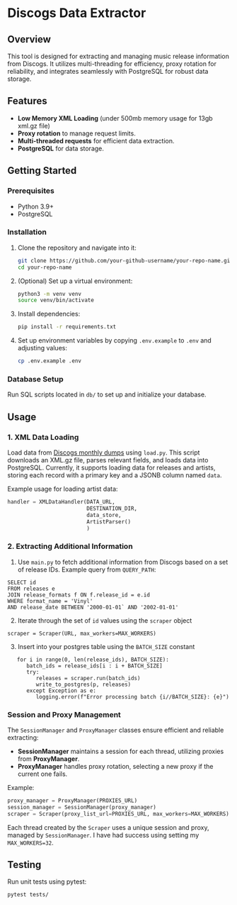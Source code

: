 # Discogs Data Extractor

## Overview

This tool is designed for extracting and managing music release information from Discogs. It utilizes multi-threading for efficiency, proxy rotation for reliability, and integrates seamlessly with PostgreSQL for robust data storage.

## Features

- **Low Memory XML Loading** (under 500mb memory usage for 13gb xml.gz file) 
- **Proxy rotation** to manage request limits.
- **Multi-threaded requests** for efficient data extraction.
- **PostgreSQL** for data storage.

## Getting Started

### Prerequisites

- Python 3.9+
- PostgreSQL

### Installation

1. Clone the repository and navigate into it:
   ```sh
   git clone https://github.com/your-github-username/your-repo-name.git
   cd your-repo-name
   ```
2. (Optional) Set up a virtual environment:
   ```sh
   python3 -m venv venv
   source venv/bin/activate
   ```
3. Install dependencies:
   ```sh
   pip install -r requirements.txt
   ```
4. Set up environment variables by copying `.env.example` to `.env` and adjusting values:
   ```sh
   cp .env.example .env
   ```

### Database Setup

Run SQL scripts located in `db/` to set up and initialize your database.

## Usage

### 1. XML Data Loading

Load data from [Discogs monthly dumps](https://discogs-data-dumps.s3.us-west-2.amazonaws.com/index.html) using `load.py`. This script downloads an XML.gz file, parses relevant fields, and loads data into PostgreSQL. Currently, it supports loading data for releases and artists, storing each record with a primary key and a JSONB column named `data`.

Example usage for loading artist data:
```python
handler = XMLDataHandler(DATA_URL, 
                         DESTINATION_DIR,
                         data_store,
                         ArtistParser()
                         )
```

### 2. Extracting Additional Information

1. Use `main.py` to fetch additional information from Discogs based on a set of release IDs. Example query from `QUERY_PATH`: 
```
SELECT id
FROM releases e
JOIN release_formats f ON f.release_id = e.id
WHERE format_name = 'Vinyl'
AND release_date BETWEEN '2000-01-01` AND '2002-01-01'
```
2. Iterate through the set of `id` values using the `scraper` object
```
scraper = Scraper(URL, max_workers=MAX_WORKERS)
```
3. Insert into your postgres table using the `BATCH_SIZE` constant
```
   for i in range(0, len(release_ids), BATCH_SIZE):
      batch_ids = release_ids[i : i + BATCH_SIZE]
      try:
         releases = scraper.run(batch_ids)
         write_to_postgres(p, releases)
      except Exception as e:
         logging.error(f"Error processing batch {i//BATCH_SIZE}: {e}")
```

### Session and Proxy Management

The `SessionManager` and `ProxyManager` classes ensure efficient and reliable extracting:

- **SessionManager** maintains a session for each thread, utilizing proxies from **ProxyManager**.
- **ProxyManager** handles proxy rotation, selecting a new proxy if the current one fails.

Example:
```python
proxy_manager = ProxyManager(PROXIES_URL)
session_manager = SessionManager(proxy_manager)
scraper = Scraper(proxy_list_url=PROXIES_URL, max_workers=MAX_WORKERS)
```

Each thread created by the `Scraper` uses a unique session and proxy, managed by `SessionManager`. I have had success using setting my `MAX_WORKERS=32`.

## Testing

Run unit tests using pytest:
```sh
pytest tests/
```

